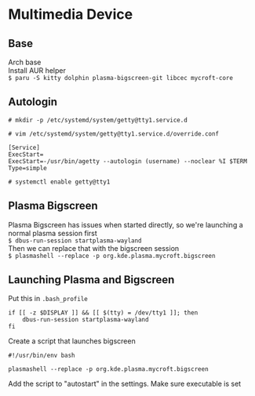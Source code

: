 # Multimedia Device

## Base
Arch base  
Install AUR helper  
`$ paru -S kitty dolphin plasma-bigscreen-git libcec mycroft-core`  

## Autologin
`# mkdir -p /etc/systemd/system/getty@tty1.service.d`

`# vim /etc/systemd/system/getty@tty1.service.d/override.conf`  
```
[Service]
ExecStart=
ExecStart=-/usr/bin/agetty --autologin (username) --noclear %I $TERM
Type=simple
```

`# systemctl enable getty@tty1`  

## Plasma Bigscreen 
Plasma Bigscreen has issues when started directly, so we're launching a normal plasma session first  
`$ dbus-run-session startplasma-wayland`  
Then we can replace that with the bigscreen session  
`$ plasmashell --replace -p org.kde.plasma.mycroft.bigscreen`  

## Launching Plasma and Bigscreen
Put this in `.bash_profile`  
```
if [[ -z $DISPLAY ]] && [[ $(tty) = /dev/tty1 ]]; then
	dbus-run-session startplasma-wayland
fi
```

Create a script that launches bigscreen  
```
#!/usr/bin/env bash

plasmashell --replace -p org.kde.plasma.mycroft.bigscreen
```
Add the script to "autostart" in the settings. Make sure executable is set  
